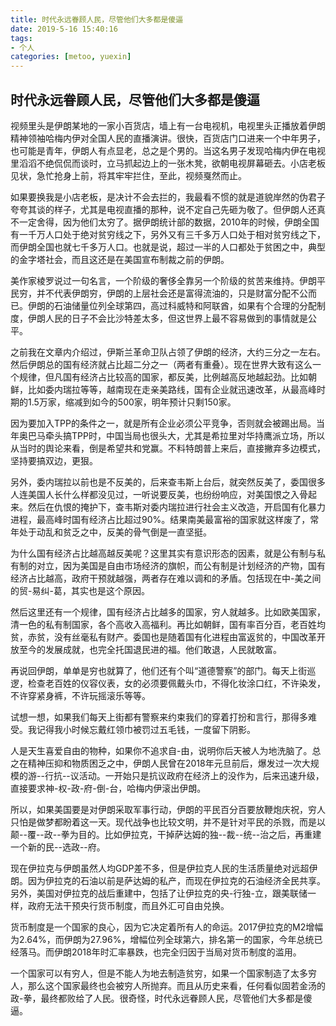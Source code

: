```yaml
---
title: 时代永远眷顾人民，尽管他们大多都是傻逼
date: 2019-5-16 15:40:16
tags:
- 个人
categories: [metoo, yuexin]
---
```


## 时代永远眷顾人民，尽管他们大多都是傻逼 

视频里头是伊朗某地的一家小百货店，墙上有一台电视机，电视里头正播放着伊朗精神领袖哈梅内伊对全国人民的直播演讲。很快，百货店门口进来一个中年男子，也可能是青年，伊朗人有点显老，总之是个男的。当这名男子发现哈梅内伊在电视里滔滔不绝侃侃而谈时，立马抓起边上的一张木凳，欲朝电视屏幕砸去。小店老板见状，急忙抢身上前，将其牢牢拦住，至此，视频戛然而止。

如果要换我是小店老板，是决计不会去拦的，我最看不惯的就是道貌岸然的伪君子夸夸其谈的样子，尤其是电视直播的那种，说不定自己先砸为敬了。但伊朗人还真不一定舍得，因为他们太穷了。据伊朗统计部的数据，2010年的时候，伊朗全国有一千万人口处于绝对贫穷线之下，另外又有三千多万人口处于相对贫穷线之下，而伊朗全国也就七千多万人口。也就是说，超过一半的人口都处于贫困之中，典型的金字塔社会，而且这还是在美国宣布制裁之前的伊朗。

美作家棱罗说过一句名言，一个阶级的奢侈全靠另一个阶级的贫苦来维持。伊朗平民穷，并不代表伊朗穷，伊朗的上层社会还是富得流油的，只是财富分配不公而已。伊朗的石油储量位列全球第四，高过科威特和阿联酋，如果有个合理的分配制度，伊朗人民的日子不会比沙特差太多，但这世界上最不容易做到的事情就是公平。

之前我在文章内介绍过，伊斯兰革命卫队占领了伊朗的经济，大约三分之一左右。然后伊朗总的国有经济就占比超二分之一（两者有重叠）。现在世界大致有这么一个规律，但凡国有经济占比较高的国家，都反美，比例越高反地越起劲。比如朝鲜，比如委内瑞拉等等，越南现在走亲美路线，国有企业就迅速改革，从最高峰时期的1.5万家，缩减到如今的500家，明年预计只剩150家。

因为要加入TPP的条件之一，就是所有企业必须公平竞争，否则就会被踢出局。当年奥巴马牵头搞TPP时，中国当局也很头大，尤其是希拉里对华持鹰派立场，所以从当时的舆论来看，倒是希望共和党赢。不料特朗普上来后，直接撇弃多边模式，坚持要搞双边，更狠。

另外，委内瑞拉以前也是不反美的，后来查韦斯上台后，就突然反美了，委国很多人连美国人长什么样都没见过，一听说要反美，也纷纷响应，对美国恨之入骨起来。然后在仇恨的掩护下，查韦斯对委内瑞拉进行社会主义改造，开启国有化暴力进程，最高峰时国有经济占比超过90%。结果南美最富裕的国家就这样废了，常年处于动乱和贫乏之中，反美的骨气倒是一直坚挺。

为什么国有经济占比越高越反美呢？这里其实有意识形态的因素，就是公有制与私有制的对立，因为美国是自由市场经济的旗帜，而公有制是计划经济的产物，国有经济占比越高，政府干预就越强，两者存在难以调和的矛盾。包括现在中-美之间的贸-易纠-葛，其实也是这个原因。

然后这里还有一个规律，国有经济占比越多的国家，穷人就越多。比如欧美国家，清一色的私有制国家，各个高收入高福利。再比如朝鲜，国有率百分百，老百姓均贫，赤贫，没有丝毫私有财产。委国也是随着国有化进程由富返贫的，中国改革开放至今的发展成就，也完全托国退民进的福。他们敢退，人民就敢富。

再说回伊朗，单单是穷也就算了，他们还有个叫“道德警察”的部门。每天上街巡逻，检查老百姓的仪容仪表，女的必须要佩戴头巾，不得化妆涂口红，不许染发，不许穿紧身裤，不许玩摇滚乐等等。

试想一想，如果我们每天上街都有警察来约束我们的穿着打扮和言行，那得多难受。我记得我小时候忘戴红领巾被罚过五毛钱，一度留下阴影。

人是天生喜爱自由的物种，如果你不追求自-由，说明你后天被人为地洗脑了。总之在精神压抑和物质困乏之中，伊朗人民曾在2018年元旦前后，爆发过一次大规模的游--行抗--议活动。一开始只是抗议政府在经济上的没作为，后来迅速升级，直接要求神-权-政-府-倒-台，哈梅内伊滚出伊朗。

所以，如果美国要是对伊朗采取军事行动，伊朗的平民百分百要放鞭炮庆祝，穷人只怕是做梦都盼着这一天。现代战争也比较文明，并不是针对平民的杀戮，而是以颠--覆--政--拳为目的。比如伊拉克，干掉萨达姆的独--裁--统--治之后，再重建一个新的民--选政--府。

现在伊拉克与伊朗虽然人均GDP差不多，但是伊拉克人民的生活质量绝对远超伊朗。因为伊拉克的石油以前是萨达姆的私产，而现在伊拉克的石油经济全民共享。另外，美国对伊拉克的战后重建中，包括了让伊拉克的央-行独-立，跟美联储一样，政府无法干预央行货币制度，而且外汇可自由兑换。

货币制度是一个国家的良心，因为它决定着所有人的命运。2017伊拉克的M2增幅为2.64%，而伊朗为27.96%，增幅位列全球第六，排名第一的国家，今年总统已经落马。而伊朗2018年时汇率暴跌，也完全归因于当局对货币制度的滥用。

一个国家可以有穷人，但是不能人为地去制造贫穷，如果一个国家制造了太多穷人，那么这个国家最终也会被穷人所抛弃。而且从历史来看，任何看似固若金汤的政-拳，最终都败给了人民。很奇怪，时代永远眷顾人民，尽管他们大多都是傻逼。